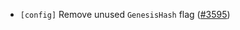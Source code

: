 - `[config]` Remove unused `GenesisHash` flag
  ([\#3595](https://github.com/depinnetwork/por-consensus/pull/3595))
